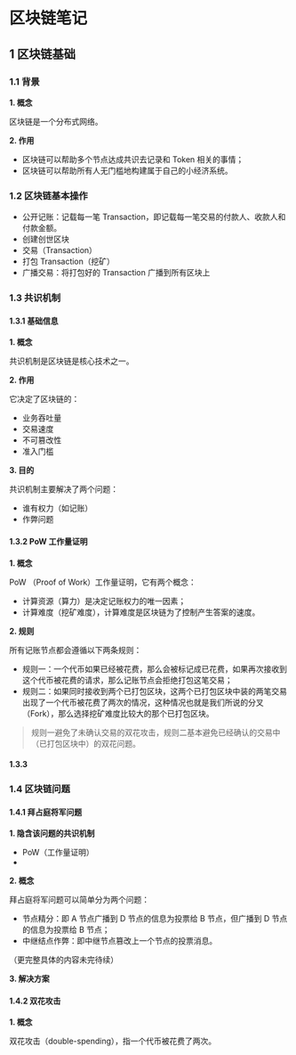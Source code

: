 # 区块链笔记

## 1 区块链基础

### 1.1 背景

**1. 概念**

区块链是一个分布式网络。

**2. 作用**

- 区块链可以帮助多个节点达成共识去记录和 Token 相关的事情；
- 区块链可以帮助所有人无门槛地构建属于自己的小经济系统。

### 1.2 区块链基本操作

- 公开记账：记载每一笔 Transaction，即记载每一笔交易的付款人、收款人和付款金额。
- 创建创世区块
- 交易（Transaction）
- 打包 Transaction（挖矿）
- 广播交易：将打包好的 Transaction 广播到所有区块上

### 1.3 共识机制

#### 1.3.1 基础信息

**1. 概念**

共识机制是区块链是核心技术之一。

**2. 作用**

它决定了区块链的：

- 业务吞吐量
- 交易速度
- 不可篡改性
- 准入门槛

**3. 目的**

共识机制主要解决了两个问题：

- 谁有权力（如记账）
- 作弊问题

#### 1.3.2 PoW 工作量证明

**1. 概念**

PoW （Proof of Work）工作量证明，它有两个概念：

- 计算资源（算力）是决定记账权力的唯一因素；
- 计算难度（挖矿难度），计算难度是区块链为了控制产生答案的速度。

**2. 规则**

所有记账节点都会遵循以下两条规则：

- 规则一：一个代币如果已经被花费，那么会被标记成已花费，如果再次接收到这个代币被花费的请求，那么记账节点会拒绝打包这笔交易；
- 规则二：如果同时接收到两个已打包区块，这两个已打包区块中装的两笔交易出现了一个代币被花费了两次的情况，这种情况也就是我们所说的分叉（Fork），那么选择挖矿难度比较大的那个已打包区块。

> 规则一避免了未确认交易的双花攻击，规则二基本避免已经确认的交易中（已打包区块中）的双花问题。

#### 1.3.3 

### 1.4 区块链问题

#### 1.4.1 拜占庭将军问题

**1. 隐含该问题的共识机制**

- PoW（工作量证明）
- 

**2. 概念**

拜占庭将军问题可以简单分为两个问题：

- 节点精分：即 A 节点广播到 D 节点的信息为投票给 B 节点，但广播到 D 节点的信息为投票给  B 节点；
- 中继结点作弊：即中继节点篡改上一个节点的投票消息。

（更完整具体的内容未完待续）

**3. 解决方案**

#### 1.4.2 双花攻击

**1. 概念**

双花攻击（double-spending），指一个代币被花费了两次。